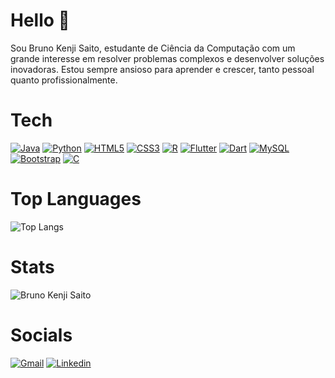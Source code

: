 # Hello 👋
Sou Bruno Kenji Saito, estudante de Ciência da Computação com um grande interesse em resolver problemas complexos e desenvolver soluções inovadoras. Estou sempre ansioso para aprender e crescer, tanto pessoal quanto profissionalmente.

# Tech
[![Java](https://img.shields.io/badge/Java-ED8B00?style=for-the-badge&logo=openjdk&logoColor=white)]()
[![Python](https://img.shields.io/badge/Python-3776AB?style=for-the-badge&logo=python&logoColor=white)]()
[![HTML5](https://img.shields.io/badge/HTML5-E34F26?style=for-the-badge&logo=html5&logoColor=white)]()
[![CSS3](https://img.shields.io/badge/CSS3-1572B6?style=for-the-badge&logo=css3&logoColor=white)]()
[![R](https://img.shields.io/badge/R-276DC3?style=for-the-badge&logo=r&logoColor=white)]()
[![Flutter](https://img.shields.io/badge/Flutter-02569B?style=for-the-badge&logo=flutter&logoColor=white)]()
[![Dart](https://img.shields.io/badge/Dart-0175C2?style=for-the-badge&logo=dart&logoColor=white)]()
[![MySQL](https://img.shields.io/badge/MySQL-00000F?style=for-the-badge&logo=mysql&logoColor=white)]()
[![Bootstrap](https://img.shields.io/badge/Bootstrap-563D7C?style=for-the-badge&logo=bootstrap&logoColor=white)]()
[![C](https://img.shields.io/badge/C-00599C?style=for-the-badge&logo=c&logoColor=white)]()

# Top Languages
![Top Langs](https://github-readme-stats.vercel.app/api/top-langs/?username=bksfps&hide_progress=true&theme=transparent)

# Stats
![Bruno Kenji Saito](https://github-readme-stats.vercel.app/api?username=bksfps&show_icons=true&theme=transparent&rank_icon=github)


# Socials
[![Gmail](https://img.shields.io/badge/Gmail-D14836?style=for-the-badge&logo=gmail&logoColor=white)](bruno.kenji15@gmail.com)
[![Linkedin](https://img.shields.io/badge/LinkedIn-0077B5?style=for-the-badge&logo=linkedin&logoColor=white)](https://www.linkedin.com/in/bruno-saito-2032b8251/)

